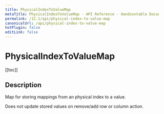 ```yaml
---
title: PhysicalIndexToValueMap
metaTitle: PhysicalIndexToValueMap - API Reference - Handsontable Documentation
permalink: /12.1/api/physical-index-to-value-map
canonicalUrl: /api/physical-index-to-value-map
hotPlugin: false
editLink: false
---
```


# PhysicalIndexToValueMap

[[toc]]

## Description

Map for storing mappings from an physical index to a value.

Does not update stored values on remove/add row or column action.



